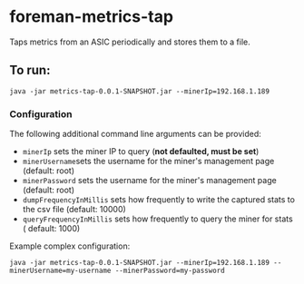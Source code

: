 # foreman-metrics-tap

Taps metrics from an ASIC periodically and stores them to a file.

## To run:

```shell
java -jar metrics-tap-0.0.1-SNAPSHOT.jar --minerIp=192.168.1.189
```

### Configuration

The following additional command line arguments can be provided:

- `minerIp` sets the miner IP to query (**not defaulted, must be set**)
- `minerUsername`sets the username for the miner's management page (default:
  root)
- `minerPassword` sets the username for the miner's management page (default:
  root)
- `dumpFrequencyInMillis` sets how frequently to write the captured stats to the
  csv file (default: 10000)
- `queryFrequencyInMillis` sets how frequently to query the miner for stats (
  default: 1000)

Example complex configuration:

```shell
java -jar metrics-tap-0.0.1-SNAPSHOT.jar --minerIp=192.168.1.189 --minerUsername=my-username --minerPassword=my-password
```